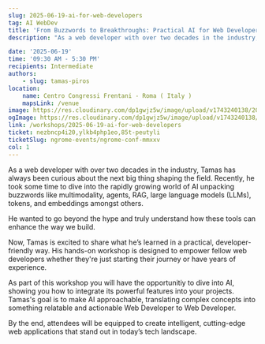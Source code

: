 ```yaml
---
slug: 2025-06-19-ai-for-web-developers
tag: AI WebDev
title: 'From Buzzwords to Breakthroughs: Practical AI for Web Developers'
description: "As a web developer with over two decades in the industry, Tamas has always been curious about the next big thing shaping the field. Recently, he took some time to dive into the rapidly growing world of AI "

date: '2025-06-19'
time: '09:30 AM - 5:30 PM'
recipients: Intermediate
authors: 
    - slug: tamas-piros
location: 
    name: Centro Congressi Frentani - Roma ( Italy )
    mapsLink: /venue
image: https://res.cloudinary.com/dp1gwjz5w/image/upload/v1743240138/2025/WORKSHOP__AI_Tamas__OG_Image_kyycpx.jpg
ogImage: https://res.cloudinary.com/dp1gwjz5w/image/upload/v1743240138/2025/WORKSHOP__AI_Tamas__OG_Image_kyycpx.jpg
link: /workshops/2025-06-19-ai-for-web-developers
ticket: nezbncp4i20,ylkb4php1eo,85t-peutyli
ticketSlug: ngrome-events/ngrome-conf-mmxxv
col: 1
---
```


As a web developer with over two decades in the industry, Tamas has always been curious about the next big thing shaping the field. Recently, he took some time to dive into the rapidly growing world of AI unpacking buzzwords like multimodality, agents, RAG, large language models (LLMs), tokens, and embeddings amongst others. 

He wanted to go beyond the hype and truly understand how these tools can enhance the way we build. 

Now, Tamas is excited to share what he’s learned in a practical, developer-friendly way. His hands-on workshop is designed to empower fellow web developers whether they're just starting their journey or have years of experience. 

As part of this workshop you will have the opportunitiy to dive into AI, showing you how to integrate its powerful features into your projects. Tamas's goal is to make AI approachable, translating complex concepts into something relatable and actionable Web Developer to Web Developer. 

By the end, attendees will be equipped to create intelligent, cutting-edge web applications that stand out in today’s tech landscape.